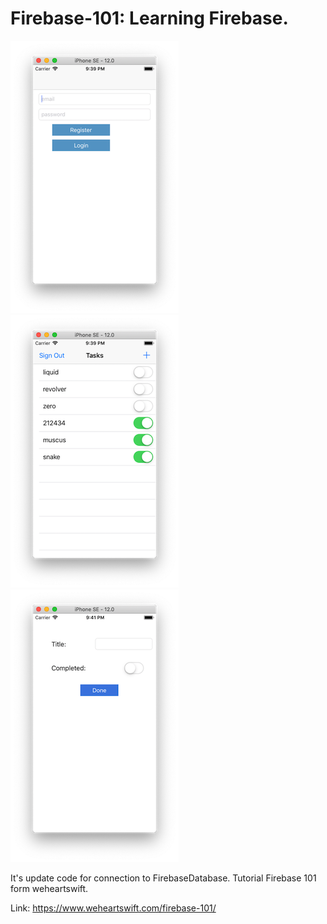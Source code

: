 # Firebase-101: Learning Firebase.
![Reg](/images/1.png)![TableView](/images/2.png)![VC](/images/3.png)

It's update code for connection to FirebaseDatabase. Tutorial Firebase 101 form weheartswift.

Link: https://www.weheartswift.com/firebase-101/
